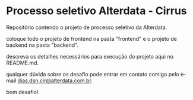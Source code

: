 # Processo seletivo Alterdata - Cirrus 

Repositório contendo o projeto de processo seletivo da Alterdata.



coloque todo o projeto de frontend na pasta "frontend" e o projeto de backend na pasta "backend".



descreva os detalhes necessários para execução do projeto aqui no README.md.



qualquer dúvida sobre os desafio pode entrar em contato comigo pelo e-mail dias.dsn.cir@alterdata.com.br.



bom desafio!
